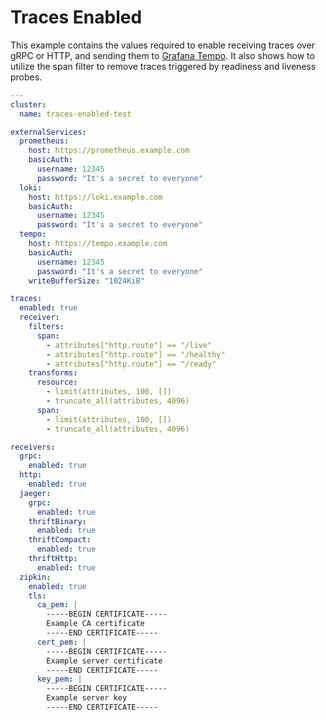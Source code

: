 # Traces Enabled

This example contains the values required to enable receiving traces over gRPC or HTTP, and sending them
to [Grafana Tempo](https://grafana.com/oss/tempo/). It also shows how to utilize the span filter to remove traces
triggered by readiness and liveness probes.

```yaml
---
cluster:
  name: traces-enabled-test

externalServices:
  prometheus:
    host: https://prometheus.example.com
    basicAuth:
      username: 12345
      password: "It's a secret to everyone"
  loki:
    host: https://loki.example.com
    basicAuth:
      username: 12345
      password: "It's a secret to everyone"
  tempo:
    host: https://tempo.example.com
    basicAuth:
      username: 12345
      password: "It's a secret to everyone"
    writeBufferSize: "1024KiB"

traces:
  enabled: true
  receiver:
    filters:
      span:
        - attributes["http.route"] == "/live"
        - attributes["http.route"] == "/healthy"
        - attributes["http.route"] == "/ready"
    transforms:
      resource:
        - limit(attributes, 100, [])
        - truncate_all(attributes, 4096)
      span:
        - limit(attributes, 100, [])
        - truncate_all(attributes, 4096)

receivers:
  grpc:
    enabled: true
  http:
    enabled: true
  jaeger:
    grpc:
      enabled: true
    thriftBinary:
      enabled: true
    thriftCompact:
      enabled: true
    thriftHttp:
      enabled: true
  zipkin:
    enabled: true
    tls:
      ca_pem: |
        -----BEGIN CERTIFICATE-----
        Example CA certificate
        -----END CERTIFICATE-----
      cert_pem: |
        -----BEGIN CERTIFICATE-----
        Example server certificate
        -----END CERTIFICATE-----
      key_pem: |
        -----BEGIN CERTIFICATE-----
        Example server key
        -----END CERTIFICATE-----
```

